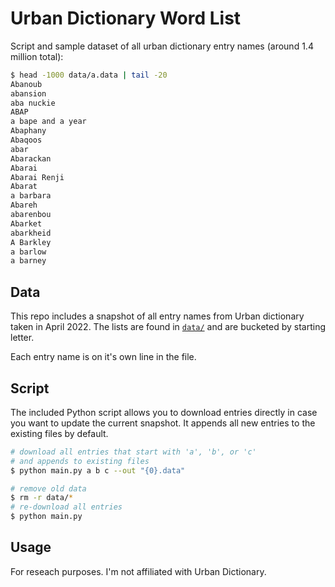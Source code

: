 # Urban Dictionary Word List

Script and sample dataset of all urban dictionary entry names (around 1.4 million total):

```bash
$ head -1000 data/a.data | tail -20
Abanoub
abansion
aba nuckie
ABAP
a bape and a year
Abaphany
Abaqoos
abar
Abarackan
Abarai
Abarai Renji
Abarat
a barbara
Abareh
abarenbou
Abarket
abarkheid
A Barkley
a barlow
a barney
```


## Data
This repo includes a snapshot of all entry names from Urban dictionary taken in April 2022. The lists are found in [`data/`](https://github.com/mattbierner/urban-dictionary-word-list/tree/master/data) and are bucketed by starting letter.

Each entry name is on it's own line in the file.

## Script
The included Python script allows you to download entries directly in case you want to update the current snapshot.
It appends all new entries to the existing files by default.

```sh
# download all entries that start with 'a', 'b', or 'c'
# and appends to existing files
$ python main.py a b c --out "{0}.data"
```

```sh
# remove old data
$ rm -r data/*
# re-download all entries
$ python main.py
```


## Usage
For reseach purposes. I'm not affiliated with Urban Dictionary.